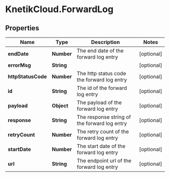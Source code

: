 # KnetikCloud.ForwardLog

## Properties
Name | Type | Description | Notes
------------ | ------------- | ------------- | -------------
**endDate** | **Number** | The end date of the forward log entry | [optional] 
**errorMsg** | **String** |  | [optional] 
**httpStatusCode** | **Number** | The http status code the forward log entry | [optional] 
**id** | **String** | The id of the forward log entry | [optional] 
**payload** | **Object** | The payload of the forward log entry | [optional] 
**response** | **String** | The response string of the forward log entry | [optional] 
**retryCount** | **Number** | The retry count of the forward log entry | [optional] 
**startDate** | **Number** | The start date of the forward log entry | [optional] 
**url** | **String** | The endpoint url of the forward log entry | [optional] 


